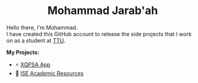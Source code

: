 <h1 align='center'>Mohammad Jarab'ah</h1>

Hello there, I'm Mohammad.  
I have created this GitHub account to release the side projects that I work on as a student at [TTU](http://www.ttu.edu.jo).

**My Projects:**

* ⚡ [XQPSA App](https://github.com/appfromjarabah/XQPSA)
* 📘 [ISE Academic Resources](https://github.com/appfromjarabah/ise-resources)

